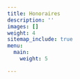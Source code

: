 ```yaml
---
title: Honoraires
description: ''
images: []
weight: 4
sitemap_include: true
menu:
  main:
    weight: 5

---
```

